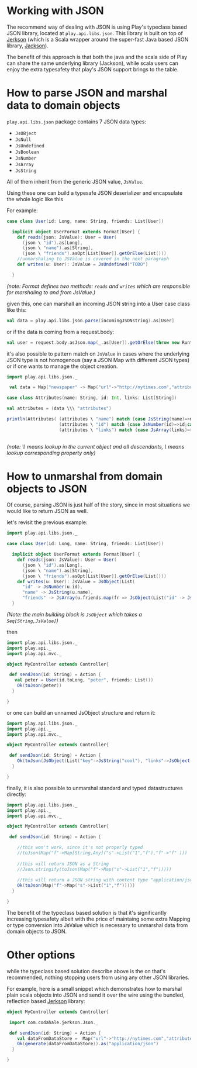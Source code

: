 # Working with JSON

The recommend way of dealing with JSON is using Play's typeclass based JSON library, located at ```play.api.libs.json```. This library is built on top of [Jerkson](https://github.com/codahale/jerkson/) (which is a Scala wrapper around the super-fast Java based JSON library, [Jackson](http://jackson.codehaus.org/)). 

The benefit of this approach is that both the java and the scala side of Play can share the same underlying library (Jackson), while scala users can enjoy the extra typesafety that play's JSON support brings to the table.

# How to parse JSON and marshal data to domain objects

```play.api.libs.json``` package contains 7 JSON data types: 

* ```JsOBject```
* ```JsNull```
* ```JsUndefined```
* ```JsBoolean```
* ```JsNumber```
* ```JsArray```
* ```JsString```

All of them inherit from the generic JSON value, ```JsValue```.

Using these one can build a typesafe JSON deserializer and encapsulate the whole logic like this

For example:

```scala
case class User(id: Long, name: String, friends: List[User])

  implicit object UserFormat extends Format[User] {
    def reads(json: JsValue): User = User(
      (json \ "id").as[Long],
      (json \ "name").as[String],
      (json \ "friends").asOpt[List[User]].getOrElse(List()))
    //unmarshaling to JSValue is covered in the next paragraph
    def writes(u: User): JsValue = JsUndefined("TODO")  

  }
```

_(note: Format defines two methods: ```reads``` and ```writes``` which are responsible for marshaling to and from JsValue.)_

given this, one can marshall an incoming JSON string into a User case class like this:  

```scala
val data = play.api.libs.json.parse(incomingJSONstring).as[User]
```

or if the data is coming from a request.body:

```scala
val user = request.body.asJson.map(_.as[User]).getOrElse(throw new RuntimeException("could not create user"))
```


it's also possible to pattern match on ```JsValue``` in cases where the underlying JSON type is not homogenous (say a JSON Map with different JSON types) or if one wants to manage the object creation.

```scala
import play.api.libs.json._

 val data = Map("newspaper" -> Map("url"->"http://nytimes.com","attributes"-> Map("name"->"nytimes", "country"->"US","id"->25), "links"->List("http://link1","http://link2")))

case class Attributes(name: String, id: Int, links: List[String])

val attributes = (data \\\ "attributes") 

println(Attributes( (attributes \ "name") match {case JsString(name)=>name;case _ => ""},
                    (attributes \ "id") match {case JsNumber(id)=>id;case _ => 0},
                    (attributes \ "links") match {case JsArray(links)=>links;case _ => Nil}))
   
```

_(note: \\\ means lookup in the current object and all descendants, \ means lookup corresponding property only)_

 

# How to unmarshal from domain objects to JSON

Of course, parsing JSON is just half of the story, since in most situations we would like to return JSON as well.

let's revisit the previous example:

```scala
import play.api.libs.json._

case class User(id: Long, name: String, friends: List[User])

  implicit object UserFormat extends Format[User] {
    def reads(json: JsValue): User = User(
      (json \ "id").as[Long],
      (json \ "name").as[String],
      (json \ "friends").asOpt[List[User]].getOrElse(List()))
    def writes(u: User): JsValue = JsObject(List(
      "id" -> JsNumber(u.id),
      "name" -> JsString(u.name),
      "friends" -> JsArray(u.friends.map(fr => JsObject(List("id" -> JsNumber(fr.id), "name" -> JsString(fr.name))))))) 
  }
```

_(Note: the main building block is ```JsObject``` which takes a ```Seq[String,JsValue]```)_

then

```scala
import play.api.libs.json._
import play.api._
import play.api.mvc._

object MyController extends Controller{

 def sendJson(id: String) = Action {
   val peter = User(id.toLong, "peter", friends: List())
    Ok(toJson(peter))
  }

}
```
or one can build an unnamed JsObject structure and return it:

```scala
import play.api.libs.json._
import play.api._
import play.api.mvc._

object MyController extends Controller{

 def sendJson(id: String) = Action {
    Ok(toJson(JsObject(List("key"->JsString("cool"), "links"->JsObject(List("name"->JsString("foo"), "links" ->JsArray(List(JsNumber(25)))))))))
  }

}
```

finally, it is also possible to unmarshal standard and typed datastructures directly:

```scala
import play.api.libs.json._
import play.api._
import play.api.mvc._

object MyController extends Controller{

 def sendJson(id: String) = Action {

    //this won't work, since it's not properly typed
    //toJson(Map("f"->Map[String,Any]("s"->List("1","f"),"f"->"f" )))
    
    //this will return JSON as a String
    //Json.stringify(toJson(Map("f"->Map("s"->List("1","f"))))) 
    
    //this will return a JSON string with content type "application/json"
    Ok(toJson(Map("f"->Map("s"->List("1","f")))))
  }

}
```

The benefit of the typeclass based solution is that it's significantly increasing typesafety albeit with the price of maintaing some extra Mapping or type conversion into JsValue which is necessary to unmarshal data from domain objects to JSON.


# Other options

while the typeclass based solution describe above is the on that's recommended, nothing stopping users from using any other JSON libraries.

For example, here is a small snippet which demonstrates how to marshal plain scala objects into JSON and send it over the wire using the bundled, reflection based [Jerkson](https://github.com/codahale/jerkson/) library:
```scala
object MyController extends Controller{

 import com.codahale.jerkson.Json._

 def sendJson(id: String) = Action {
    val dataFromDataStore =  Map("url"->"http://nytimes.com","attributes"-> Map("name"->"nytimes", "country"->"US","id"->25), "links"->List("http://link1","http://link2")
    Ok(generate(dataFromDataStore)).as("application/json")
  }

}
```